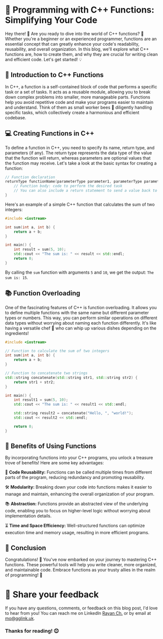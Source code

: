 # 📝 Programming with C++ Functions: Simplifying Your Code

Hey there! 👋 Are you ready to dive into the world of C++ functions? 🚀 Whether you're a beginner or an experienced programmer, functions are an essential concept that can greatly enhance your code's readability, reusability, and overall organization. In this blog, we'll explore what C++ functions are, how to create them, and why they are crucial for writing clean and efficient code. Let's get started! 💡

## 🎯 Introduction to C++ Functions

In C++, a function is a self-contained block of code that performs a specific task or a set of tasks. It acts as a reusable module, allowing you to break down complex problems into smaller, more manageable parts. Functions help you avoid repetitive code and make your programs easier to maintain and understand. Think of them as small worker bees 🐝 diligently handling specific tasks, which collectively create a harmonious and efficient codebase.

## 💻 Creating Functions in C++

To define a function in C++, you need to specify its name, return type, and parameters (if any). The return type represents the data type of the value that the function will return, whereas parameters are optional values that the function may receive. Let's take a look at the basic syntax for creating a function:

```cpp
// Function declaration
returnType functionName(parameterType parameter1, parameterType parameter2, ...) {
    // Function body: code to perform the desired task
    // You can also include a return statement to send a value back to the caller
}
```

Here's an example of a simple C++ function that calculates the sum of two integers:

```cpp
#include <iostream>

int sum(int a, int b) {
    return a + b;
}

int main() {
    int result = sum(5, 10);
    std::cout << "The sum is: " << result << std::endl;
    return 0;
}
```

By calling the `sum` function with arguments `5` and `10`, we get the output: `The sum is: 15`.

## 📚 Function Overloading

One of the fascinating features of C++ is function overloading. It allows you to define multiple functions with the same name but different parameter types or numbers. This way, you can perform similar operations on different data types without worrying about naming each function differently. It's like having a versatile chef 🍳 who can whip up various dishes depending on the ingredients!

```cpp
#include <iostream>

// Function to calculate the sum of two integers
int sum(int a, int b) {
    return a + b;
}

// Function to concatenate two strings
std::string concatenate(std::string str1, std::string str2) {
    return str1 + str2;
}

int main() {
    int result1 = sum(5, 10);
    std::cout << "The sum is: " << result1 << std::endl;

    std::string result2 = concatenate("Hello, ", "world!");
    std::cout << result2 << std::endl;

    return 0;
}
```

## 🔗 Benefits of Using Functions

By incorporating functions into your C++ programs, you unlock a treasure trove of benefits! Here are some key advantages:

🔄 **Code Reusability:** Functions can be called multiple times from different parts of the program, reducing redundancy and promoting reusability.

🛠 **Modularity:** Breaking down your code into functions makes it easier to manage and maintain, enhancing the overall organization of your program.

📚 **Abstraction:** Functions provide an abstracted view of the underlying code, enabling you to focus on higher-level logic without worrying about implementation details.

⏳ **Time and Space Efficiency:** Well-structured functions can optimize execution time and memory usage, resulting in more efficient programs.

## 📝 Conclusion

Congratulations! 🎉 You've now embarked on your journey to mastering C++ functions. These powerful tools will help you write cleaner, more organized, and maintainable code. Embrace functions as your trusty allies in the realm of programming! 🤝

# 📣 Share your feedback

If you have any questions, comments, or feedback on this blog post, I'd love to hear from you! You can reach me on LinkedIn [Rayan Ch.](https://www.linkedin.com/in/rayan-ch-b787ab224/) or by email at [mo@gglink.uk](mailto:mo@gglink.uk).

### Thanks for reading! 😊
